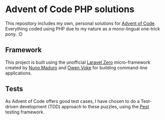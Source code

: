 # Advent of Code PHP solutions

This repository includes my own, personal solutions for [Advent of Code](https://adventofcode.com/). Everything coded using PHP due to my nature as a mono-lingual one-trick pony. :D

## Framework

This project is built using the unofficial [Laravel Zero](https://laravel-zero.com/) micro-framework created by [Nuno Maduro](https://github.com/nunomaduro) and [Owen Voke](https://github.com/owenvoke) for building command-line applications.

## Tests

As Advent of Code offers good test cases, I have chosen to do a Test-driven development (TDD) approach to these puzzles, using the [Pest](https://pestphp.com/) testing framework.
